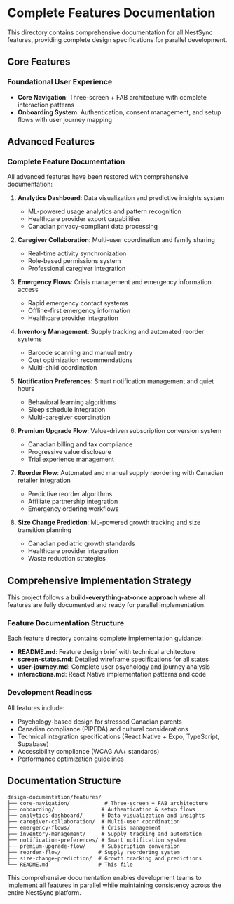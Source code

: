 # Complete Features Documentation

This directory contains comprehensive documentation for all NestSync features, providing complete design specifications for parallel development.

## Core Features

### Foundational User Experience
- **Core Navigation**: Three-screen + FAB architecture with complete interaction patterns
- **Onboarding System**: Authentication, consent management, and setup flows with user journey mapping

## Advanced Features

### Complete Feature Documentation
All advanced features have been restored with comprehensive documentation:

1. **Analytics Dashboard**: Data visualization and predictive insights system
   - ML-powered usage analytics and pattern recognition
   - Healthcare provider export capabilities
   - Canadian privacy-compliant data processing

2. **Caregiver Collaboration**: Multi-user coordination and family sharing
   - Real-time activity synchronization
   - Role-based permissions system
   - Professional caregiver integration

3. **Emergency Flows**: Crisis management and emergency information access
   - Rapid emergency contact systems
   - Offline-first emergency information
   - Healthcare provider integration

4. **Inventory Management**: Supply tracking and automated reorder systems
   - Barcode scanning and manual entry
   - Cost optimization recommendations
   - Multi-child coordination

5. **Notification Preferences**: Smart notification management and quiet hours
   - Behavioral learning algorithms
   - Sleep schedule integration
   - Multi-caregiver coordination

6. **Premium Upgrade Flow**: Value-driven subscription conversion system
   - Canadian billing and tax compliance
   - Progressive value disclosure
   - Trial experience management

7. **Reorder Flow**: Automated and manual supply reordering with Canadian retailer integration
   - Predictive reorder algorithms
   - Affiliate partnership integration
   - Emergency ordering workflows

8. **Size Change Prediction**: ML-powered growth tracking and size transition planning
   - Canadian pediatric growth standards
   - Healthcare provider integration
   - Waste reduction strategies

## Comprehensive Implementation Strategy

This project follows a **build-everything-at-once approach** where all features are fully documented and ready for parallel implementation.

### Feature Documentation Structure
Each feature directory contains complete implementation guidance:
- **README.md**: Feature design brief with technical architecture
- **screen-states.md**: Detailed wireframe specifications for all states
- **user-journey.md**: Complete user psychology and journey analysis
- **interactions.md**: React Native implementation patterns and code

### Development Readiness
All features include:
- Psychology-based design for stressed Canadian parents
- Canadian compliance (PIPEDA) and cultural considerations
- Technical integration specifications (React Native + Expo, TypeScript, Supabase)
- Accessibility compliance (WCAG AA+ standards)
- Performance optimization guidelines

## Documentation Structure

```
design-documentation/features/
├── core-navigation/           # Three-screen + FAB architecture
├── onboarding/               # Authentication & setup flows
├── analytics-dashboard/      # Data visualization and insights
├── caregiver-collaboration/  # Multi-user coordination
├── emergency-flows/          # Crisis management
├── inventory-management/     # Supply tracking and automation
├── notification-preferences/ # Smart notification system
├── premium-upgrade-flow/     # Subscription conversion
├── reorder-flow/            # Supply reordering system
├── size-change-prediction/  # Growth tracking and predictions
└── README.md                # This file
```

This comprehensive documentation enables development teams to implement all features in parallel while maintaining consistency across the entire NestSync platform.